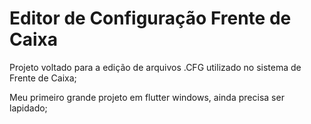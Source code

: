 # Editor de Configuração Frente de Caixa

Projeto voltado para a edição de arquivos .CFG utilizado no sistema de Frente de Caixa;

Meu primeiro grande projeto em flutter windows, ainda precisa ser lapidado;
